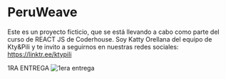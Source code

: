 # PeruWeave
Este es un proyecto ficticio, que se está llevando a cabo como parte del curso de REACT JS de Coderhouse.  Soy Katty Orellana del equipo de Kty&amp;Pili y te invito a seguirnos en nuestras redes sociales: https://linktr.ee/ktypili

1RA ENTREGA
![1era entrega](https://github.com/KtyOrellanaA/PeruWeave/assets/110733733/d72ac5d5-a4fc-44d1-9d91-5bbcf754feda)
